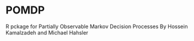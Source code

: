 # POMDP
R pckage for Partially Observable Markov Decision Processes
By Hossein Kamalzadeh and Michael Hahsler
